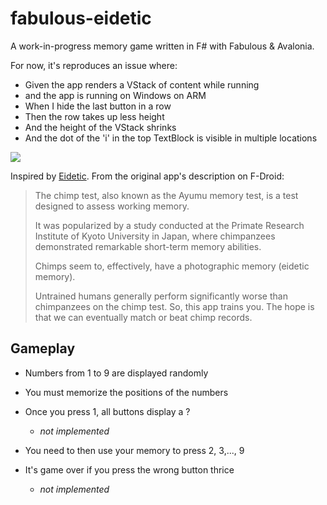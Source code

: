 # fabulous-eidetic

A work-in-progress memory game written in F# with Fabulous & Avalonia.

For now, it's reproduces an issue where:

- Given the app renders a VStack of content while running
- and the app is running on Windows on ARM
- When I hide the last button in a row
- Then the row takes up less height
- And the height of the VStack shrinks
- And the dot of the 'i' in the top TextBlock is visible in multiple locations

![]("/idot-issue.mp4")

Inspired by [Eidetic](https://github.com/hathibelagal-dev/Eidetic-Memory-Trainer). From the original app's description on F-Droid:

> The chimp test, also known as the Ayumu memory test, is a test designed to assess working memory.
>
> It was popularized by a study conducted at the Primate Research Institute of Kyoto University in Japan, where chimpanzees demonstrated remarkable short-term memory abilities.
>
> Chimps seem to, effectively, have a photographic memory (eidetic memory).
>
> Untrained humans generally perform significantly worse than chimpanzees on the chimp test. So, this app trains you. The hope is that we can eventually match or beat chimp records.

## Gameplay

- Numbers from 1 to 9 are displayed randomly

- You must memorize the positions of the numbers

- Once you press 1, all buttons display a ?

  - _not implemented_

- You need to then use your memory to press 2, 3,..., 9

- It's game over if you press the wrong button thrice
  - _not implemented_
